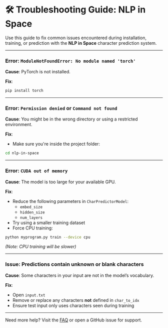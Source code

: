 # 🛠 Troubleshooting Guide: NLP in Space

Use this guide to fix common issues encountered during installation, training, or prediction with the **NLP in Space** character prediction system.

---

### Error: `ModuleNotFoundError: No module named 'torch'`
**Cause**: PyTorch is not installed.

**Fix**:
```bash
pip install torch
```

---

### Error: `Permission denied` or `Command not found`
**Cause**: You might be in the wrong directory or using a restricted environment.

**Fix**:
- Make sure you're inside the project folder:
```bash
cd nlp-in-space
```

---

### Error: `CUDA out of memory`
**Cause**: The model is too large for your available GPU.

**Fix**:
- Reduce the following parameters in `CharPredictorModel`:
  - `embed_size`
  - `hidden_size`
  - `num_layers`
- Try using a smaller training dataset
- Force CPU training:
```bash
python myprogram.py train --device cpu
```
*(Note: CPU training will be slower)*

---

### Issue: Predictions contain unknown or blank characters
**Cause**: Some characters in your input are not in the model’s vocabulary.

**Fix**:
- Open `input.txt`
- Remove or replace any characters **not** defined in `char_to_idx`
- Ensure test input only uses characters seen during training

---

Need more help? Visit the [FAQ](./FAQ.md) or open a GitHub issue for support.
